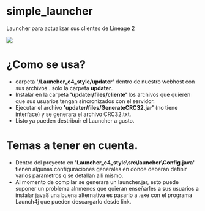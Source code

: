 # simple_launcher

Launcher para actualizar sus clientes de Lineage 2

<img src="https://repository-images.githubusercontent.com/315950883/e64ec600-2f0b-11eb-9351-a972fdd42dbd"/>

# ¿Como se usa?
- carpeta <b>'/Launcher_c4_style/updater'</b> dentro de nuestro webhost con sus archivos...solo la carpeta <b>updater</b>.
- Instalar en la carpeta <b>'updater/files/cliente'</b> los archivos que quieren que sus usuarios tengan sincronizados con el servidor.
- Ejecutar el archivo <b>'updater/files/GenerateCRC32.jar'</b> (no tiene interface) y se generara el archivo CRC32.txt.
- Listo ya pueden destribuir el Launcher a gusto.

# Temas a tener en cuenta.
- Dentro del proyecto en <b>'Launcher_c4_style\src\launcher\Config.java'</b> tienen algunas configuraciones generales en donde deberan definir varios parametros q se detallan alli mismo.
- Al momento de compilar se generara un launcher.jar, esto puede suponer un problema alnmenos que quieran enseñarles a sus usuarios a instalar java8 una buena alternativa es pasarlo a .exe 
con el programa Launch4j que pueden descargarlo desde <a src="http://launch4j.sourceforge.net/">link</a>.

